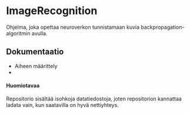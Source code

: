 # ImageRecognition

Ohjelma, joka opettaa neuroverkon tunnistamaan kuvia backpropagation-algoritmin avulla.

## Dokumentaatio

 - Aiheen määrittely
 - 
 
#### Huomiotavaa

Repositorio sisältää isohkoja datatiedostoja, joten repositorion kannattaa ladata vain, kun saatavilla on hyvä nettiyhteys.
